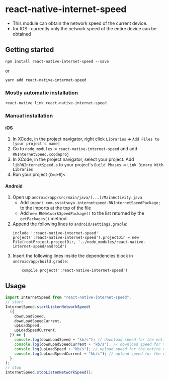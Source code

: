 # react-native-internet-speed

- This module can obtain the network speed of the current device.
- for IOS : currently only the network speed of the entire device can be obtained

## Getting started

`npm install react-native-internet-speed --save`

or

`yarn add react-native-internet-speed`

### Mostly automatic installation

`react-native link react-native-internet-speed`

### Manual installation

#### iOS

1. In XCode, in the project navigator, right click `Libraries` ➜ `Add Files to [your project's name]`
2. Go to `node_modules` ➜ `react-native-internet-speed` and add `RNInternetSpeed.xcodeproj`
3. In XCode, in the project navigator, select your project. Add `libRNInternetSpeed.a` to your project's `Build Phases` ➜ `Link Binary With Libraries`
4. Run your project (`Cmd+R`)<

#### Android

1. Open up `android/app/src/main/java/[...]/MainActivity.java`
   - Add `import com.sstatsuya.internetspeed.RNInternetSpeedPackage;` to the imports at the top of the file
   - Add `new RNNetworkSpeedPackage()` to the list returned by the `getPackages()` method
2. Append the following lines to `android/settings.gradle`:
   ```
   include ':react-native-internet-speed'
   project(':react-native-internet-speed').projectDir = new File(rootProject.projectDir, '../node_modules/react-native-internet-speed/android')
   ```
3. Insert the following lines inside the dependencies block in `android/app/build.gradle`:
   ```
       compile project(':react-native-internet-speed')
   ```

## Usage

```javascript
import InternetSpeed from "react-native-internet-speed";
// start
InternetSpeed.startListenNetworkSpeed(
  ({
    downLoadSpeed,
    downLoadSpeedCurrent,
    upLoadSpeed,
    upLoadSpeedCurrent,
  }) => {
    console.log(downLoadSpeed + "kb/s"); // download speed for the entire device The download speed of the entire device
    console.log(downLoadSpeedCurrent + "kb/s"); // download speed for the current app The download speed of the current app (currently can only be used on Android)
    console.log(upLoadSpeed + "kb/s"); // upload speed for the entire device The upload speed of the entire device
    console.log(upLoadSpeedCurrent + "kb/s"); // upload speed for the current app The upload speed of the current app (currently can only be used on Android)
  }
);
// stop
InternetSpeed.stopListenNetworkSpeed();
```
